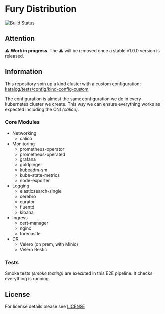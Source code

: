# Fury Distribution

[![Build Status](http://ci.sighup.io/api/badges/sighupio/poc-fury-distribution/status.svg?ref=refs/heads/develop)](http://ci.sighup.io/sighupio/poc-fury-distribution)

## Attention

:warning: **Work in progress**. The :warning: will be removed once a stable v1.0.0 version is released.

## Information

This repository spin up a kind cluster with a custom configuration:
[katalog/tests/config/kind-config-custom](katalog/tests/config/kind-config-custom)

The configuration is almost the same configuration we do in every kubernetes cluster we create.
This way we can ensure everything works as expected including the CNI *(calico)*.

### Core Modules

- Networking
  - calico
- Monitoring
  - prometheus-operator
  - prometheus-operated
  - grafana
  - goldpinger
  - kubeadm-sm
  - kube-state-metrics
  - node-exporter
- Logging
  - elasticsearch-single
  - cerebro
  - curator
  - fluentd
  - kibana
- Ingress
  - cert-manager
  - nginx
  - forecastle
- DR
  - Velero (on prem, with Minio)
  - Velero Restic

### Tests

Smoke tests *(smoke testing)* are executed in this E2E pipeline. It checks everything is running.

## License

For license details please see [LICENSE](LICENSE)
